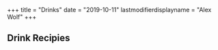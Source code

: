 +++
title = "Drinks"
date = "2019-10-11"
lastmodifierdisplayname = "Alex Wolf"
+++

## Drink Recipies

